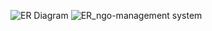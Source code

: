 ![ER Diagram](../diagrams/er-diagram.png)
![ER_ngo-management system](https://github.com/user-attachments/assets/a448619a-19f2-4004-8ef1-b933d169f3e4)
